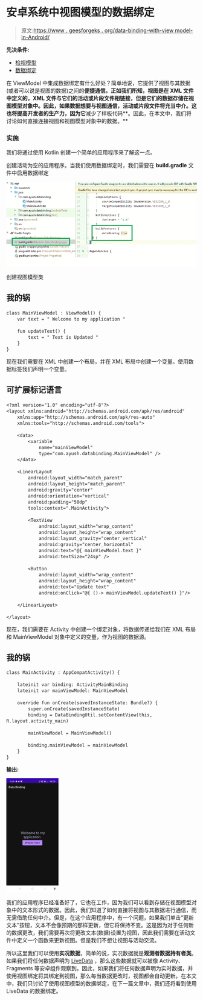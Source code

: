 # 安卓系统中视图模型的数据绑定

> 原文:[https://www . geesforgeks . org/data-binding-with-view model-in-Android/](https://www.geeksforgeeks.org/data-binding-with-viewmodel-in-android/)

**先决条件:**

*   [检视模型](https://www.geeksforgeeks.org/viewmodel-in-android-architecture-components/)
*   [数据绑定](https://www.geeksforgeeks.org/overview-of-data-binding-in-android-architecture-components/)

在 ViewModel 中集成数据绑定有什么好处？简单地说，它提供了视图与其数据(或者可以说是视图的数据)之间的**便捷通信。正如我们所知，视图是在 XML 文件中定义的，XML 文件与它们的活动或片段文件相链接，但是它们的数据存储在视图模型对象中。因此，如果数据想要与视图通信，活动或片段文件将充当中介。这也将提高开发者的生产力，因为它**减少了样板代码**。因此，在本文中，我们将讨论如何直接连接视图和视图模型对象中的数据。**

### **实施**

我们将通过使用 Kotlin 创建一个简单的应用程序来了解这一点。

创建活动为空的应用程序。当我们使用数据绑定时，我们需要在 **build.gradle** 文件中启用数据绑定

![](img/5b3a49e65ec8dbdfc8736dce24aadca2.png)

创建视图模型类

## 我的锅

```
class MainViewModel : ViewModel() {
    var text = " Welcome to my application "

    fun updateText() {
        text = " Text is Updated "
    }
}
```

现在我们需要在 XML 中创建一个布局，并在 XML 布局中创建一个变量。使用数据标签我们声明一个变量。

## 可扩展标记语言

```
<?xml version="1.0" encoding="utf-8"?>
<layout xmlns:android="http://schemas.android.com/apk/res/android"
    xmlns:app="http://schemas.android.com/apk/res-auto"
    xmlns:tools="http://schemas.android.com/tools">

    <data>
        <variable
            name="mainViewModel"
            type="com.ayush.databinding.MainViewModel" />
    </data>

    <LinearLayout
        android:layout_width="match_parent"
        android:layout_height="match_parent"
        android:gravity="center"
        android:orientation="vertical"
        android:padding="50dp"
        tools:context=".MainActivity">

        <TextView
            android:layout_width="wrap_content"
            android:layout_height="wrap_content"
            android:layout_gravity="center_vertical"
            android:gravity="center_horizontal"
            android:text="@{ mainViewModel.text }"
            android:textSize="24sp" />

        <Button
            android:layout_width="wrap_content"
            android:layout_height="wrap_content"
            android:text="Update text"
            android:onClick="@{ ()-> mainViewModel.updateText() }"/>

    </LinearLayout>

</layout>
```

现在，我们需要在 Activity 中创建一个绑定对象，将数据传递给我们在 XML 布局和 MainViewModel 对象中定义的变量，作为视图的数据源。

## 我的锅

```
class MainActivity : AppCompatActivity() {

    lateinit var binding: ActivityMainBinding
    lateinit var mainViewModel: MainViewModel

    override fun onCreate(savedInstanceState: Bundle?) {
        super.onCreate(savedInstanceState)
        binding = DataBindingUtil.setContentView(this, R.layout.activity_main)

        mainViewModel = MainViewModel()

        binding.mainViewModel = mainViewModel
    }
}
```

**输出:**

![](img/7abd2f19350e5212cdeffc47f00fd028.png)

我们的应用程序已经准备好了，它也在工作，因为我们可以看到存储在视图模型对象中的文本形式的数据。因此，我们知道了如何直接将视图与其数据进行通信，而无需借助任何中介。但是，在这个应用程序中，有一个问题，如果我们单击“更新文本”按钮，文本不会像预期的那样更新，但它将保持不变。这是因为对于任何新的数据更改，我们需要再次将更改文本(数据)设置为视图，因此我们需要在活动文件中定义一个函数来更新视图。但是我们不想让视图与活动交流。

所以这里我们可以使用**实况数据**，简单的说，实况数据就是**观测者数据持有者类**。如果我们将任何数据声明为 [LiveData](https://www.geeksforgeeks.org/livedata-in-android-architecture-components/) ，那么这些数据就可以被像 Activity、Fragments 等安卓组件观察到。因此，如果我们将任何数据声明为实时数据，并使用视图绑定将其绑定到视图，那么每当数据更改时，视图都会自动更新。在本文中，我们只讨论了使用视图模型的数据绑定，在下一篇文章中，我们还将看到使用 LiveData 的数据绑定。